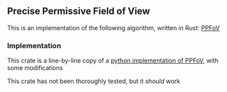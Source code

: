 ## Precise Permissive Field of View
This is an implementation of the following algorithm, written in Rust:
[PPFoV](https://www.roguebasin.com/index.php/Precise_Permissive_Field_of_View)

### Implementation
This crate is a line-by-line copy of a [python implementation of PPFoV](https://www.roguebasin.com/index.php/Permissive_Field_of_View_in_Python), with some modifications

This crate has not been thoroughly tested, but it _should_ work
